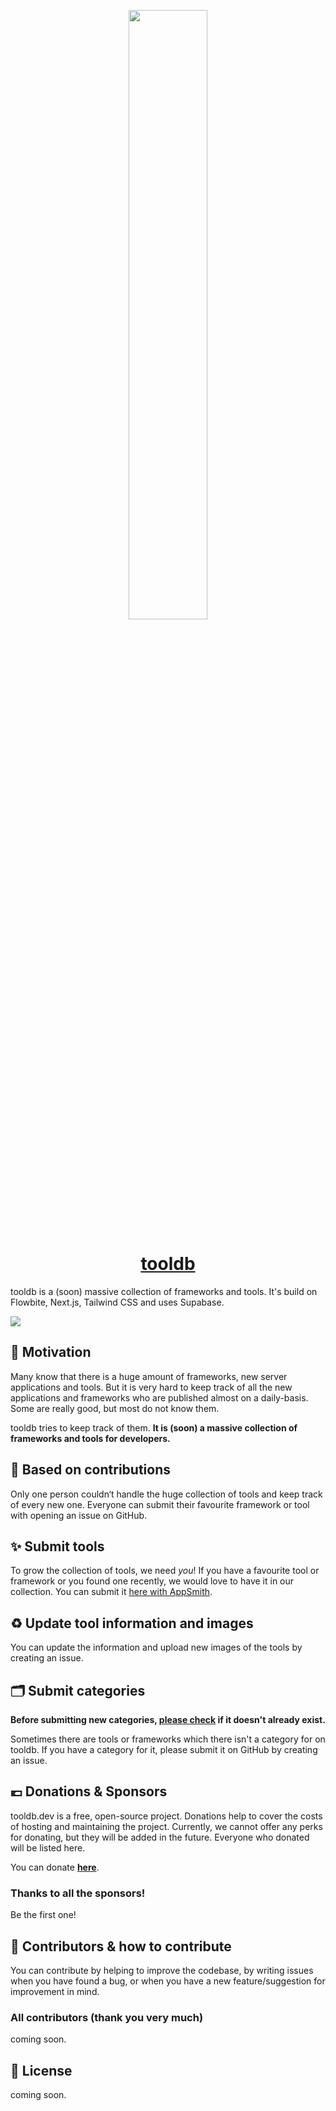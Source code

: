 <p align="center"><img src="https://qrukfpaygglwznencwsz.supabase.co/storage/v1/object/public/tool-images/cover.png" width="50%"/>
</p>

<h1 align="center"><a href="https://tooldb.dev" target="_blank"><b>tooldb</b></a></h1>

tooldb is a (soon) massive collection of frameworks and tools. It's build on Flowbite, Next.js, Tailwind CSS and uses Supabase.

<img src="https://qrukfpaygglwznencwsz.supabase.co/storage/v1/object/public/tool-images/Bildschirmfoto 2022-05-23 um 22.31.10.png" />

## 💭 Motivation

Many know that there is a huge amount of frameworks, new server applications and tools. But it is very hard to keep track of all the new applications and frameworks who are published almost on a daily-basis. Some are really good, but most do not know them.

tooldb tries to keep track of them. **It is (soon) a massive collection of frameworks and tools for developers.**

## 👥 Based on contributions

Only one person couldn‘t handle the huge collection of tools and keep track of every new one. Everyone can submit their favourite framework or tool with opening an issue on GitHub.

## ✨ Submit tools

To grow the collection of tools, we need *you*! If you have a favourite tool or framework or you found one recently, we would love to have it in our collection.
You can submit it [here with AppSmith](https://app.appsmith.com/app/submit-a-tool-to-tooldb/submittool-628dfd0f7901344ba8d28334).

## ♻️ Update tool information and images

You can update the information and upload new images of the tools by creating an issue.

## 🗂 Submit categories

**Before submitting new categories, [please check](https://tooldb.dev) if it doesn't already exist.**

Sometimes there are tools or frameworks which there isn't a category for on tooldb. If you have a category for it, please submit it on GitHub by creating an issue.

## 💶 Donations & Sponsors

tooldb.dev is a free, open-source project. Donations help to cover the costs of hosting and maintaining the project. Currently, we cannot offer any perks for donating, but they will be added in the future. Everyone who donated will be listed here.

You can donate [**here**](https://tooldb.dev/donate).

### Thanks to all the sponsors!

Be the first one!

## 💯 Contributors & how to contribute

You can contribute by helping to improve the codebase, by writing issues when you have found a bug, or when you have a new feature/suggestion for improvement in mind.

### All contributors (thank you very much)

coming soon.

## 📄 License

coming soon.
